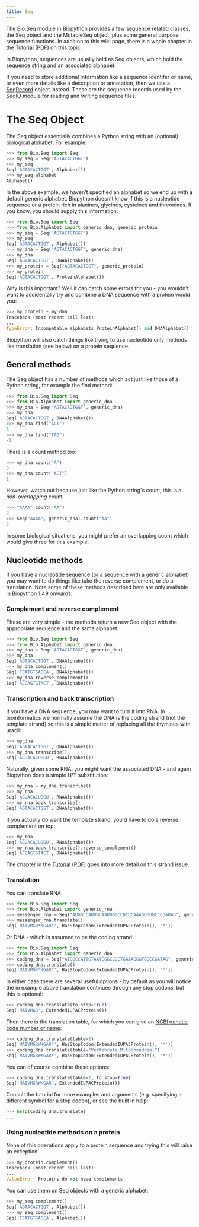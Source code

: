 ```yaml
---
title: Seq
---
```


The Bio.Seq module in Biopython provides a few sequence related classes,
the Seq object and the MutableSeq object, plus some general purpose
sequence functions. In addition to this wiki page, there is a whole
chapter in the
[Tutorial](http://biopython.org/DIST/docs/tutorial/Tutorial.html)
([PDF](http://biopython.org/DIST/docs/tutorial/Tutorial.pdf)) on this
topic.

In Biopython, sequences are usually held as Seq objects, which hold the
sequence string and an associated alphabet.

If you need to store additional information like a sequence identifer or
name, or even more details like a description or annotation, then we use
a [SeqRecord](SeqRecord "wikilink") object instead. These are the
sequence records used by the [SeqIO](SeqIO "wikilink") module for
reading and writing sequence files.

The Seq Object
==============

The Seq object essentially combines a Python string with an (optional)
biological alphabet. For example:

``` python
>>> from Bio.Seq import Seq
>>> my_seq = Seq("AGTACACTGGT")
>>> my_seq
Seq('AGTACACTGGT', Alphabet())
>>> my_seq.alphabet
Alphabet()
```

In the above example, we haven't specified an alphabet so we end up with
a default generic alphabet. Biopython doesn't know if this is a
nucleotide sequence or a protein rich in alanines, glycines, cysteines
and threonines. If you know, you should supply this information:

``` python
>>> from Bio.Seq import Seq
>>> from Bio.Alphabet import generic_dna, generic_protein
>>> my_seq = Seq("AGTACACTGGT")
>>> my_seq
Seq('AGTACACTGGT', Alphabet())
>>> my_dna = Seq("AGTACACTGGT", generic_dna)
>>> my_dna
Seq('AGTACACTGGT', DNAAlphabet())
>>> my_protein = Seq("AGTACACTGGT", generic_protein)
>>> my_protein
Seq('AGTACACTGGT', ProteinAlphabet())
```

Why is this important? Well it can catch some errors for you - you
wouldn't want to accidentally try and combine a DNA sequence with a
protein would you:

``` python
>>> my_protein + my_dna
Traceback (most recent call last):
...
TypeError: Incompatable alphabets ProteinAlphabet() and DNAAlphabet()
```

Biopython will also catch things like trying to use nucleotide only
methods like translation (see below) on a protein sequence.

General methods
---------------

The Seq object has a number of methods which act just like those of a
Python string, for example the find method:

``` python
>>> from Bio.Seq import Seq
>>> from Bio.Alphabet import generic_dna
>>> my_dna = Seq("AGTACACTGGT", generic_dna)
>>> my_dna
Seq('AGTACACTGGT', DNAAlphabet())
>>> my_dna.find("ACT")
5
>>> my_dna.find("TAG")
-1
```

There is a count method too:

``` python
>>> my_dna.count("A")
3
>>> my_dna.count("ACT")
1
```

However, watch out because just like the Python string's count, this is
a *non-overlapping* count!

``` python
>>> "AAAA".count("AA")
2
>>> Seq("AAAA", generic_dna).count("AA")
2
```

In some biological situations, you might prefer an overlapping count
which would give three for this example.

Nucleotide methods
------------------

If you have a nucleotide sequence (or a sequence with a generic
alphabet) you may want to do things like take the reverse complement, or
do a translation. Note some of these methods described here are only
available in Biopython 1.49 onwards.

### Complement and reverse complement

These are very simple - the methods return a new Seq object with the
appropriate sequence and the same alphabet:

``` python
>>> from Bio.Seq import Seq
>>> from Bio.Alphabet import generic_dna
>>> my_dna = Seq("AGTACACTGGT", generic_dna)
>>> my_dna
Seq('AGTACACTGGT', DNAAlphabet())
>>> my_dna.complement()
Seq('TCATGTGACCA', DNAAlphabet())
>>> my_dna.reverse_complement()
Seq('ACCAGTGTACT', DNAAlphabet())
```

### Transcription and back transcription

If you have a DNA sequence, you may want to turn it into RNA. In
bioinformatics we normally assume the DNA is the coding strand (not the
template strand) so this is a simple matter of replacing all the
thymines with uracil:

``` python
>>> my_dna
Seq('AGTACACTGGT', DNAAlphabet())
>>> my_dna.transcribe()
Seq('AGUACACUGGU', RNAAlphabet())
```

Naturally, given some RNA, you might want the associated DNA - and again
Biopython does a simple U/T substitution:

``` python
>>> my_rna = my_dna.transcribe()
>>> my_rna
Seq('AGUACACUGGU', RNAAlphabet())
>>> my_rna.back_transcribe()
Seq('AGTACACTGGT', DNAAlphabet())
```

If you actually do want the template strand, you'd have to do a reverse
complement on top:

``` python
>>> my_rna
Seq('AGUACACUGGU', RNAAlphabet())
>>> my_rna.back_transcribe().reverse_complement()
Seq('ACCAGTGTACT', DNAAlphabet())
```

The chapter in the
[Tutorial](http://biopython.org/DIST/docs/tutorial/Tutorial.html)
([PDF](http://biopython.org/DIST/docs/tutorial/Tutorial.pdf)) goes into
more detail on this strand issue.

### Translation

You can translate RNA:

``` python
>>> from Bio.Seq import Seq
>>> from Bio.Alphabet import generic_rna
>>> messenger_rna = Seq("AUGGCCAUUGUAAUGGGCCGCUGAAAGGGUGCCCGAUAG", generic_rna)
>>> messenger_rna.translate()
Seq('MAIVMGR*KGAR*', HasStopCodon(ExtendedIUPACProtein(), '*'))
```

Or DNA - which is assumed to be the coding strand:

``` python
>>> from Bio.Seq import Seq
>>> from Bio.Alphabet import generic_dna
>>> coding_dna = Seq("ATGGCCATTGTAATGGGCCGCTGAAAGGGTGCCCGATAG", generic_dna)
>>> coding_dna.translate()
Seq('MAIVMGR*KGAR*', HasStopCodon(ExtendedIUPACProtein(), '*'))
```

In either case there are several useful options - by default as you will
notice the in example above translation continues through any stop
codons, but this is optional:

``` python
>>> coding_dna.translate(to_stop=True)
Seq('MAIVMGR', ExtendedIUPACProtein())
```

Then there is the translation table, for which you can give an [NCBI
genetic code number or
name](http://www.ncbi.nlm.nih.gov/Taxonomy/Utils/wprintgc.cgi):

``` python
>>> coding_dna.translate(table=2)
Seq('MAIVMGRWKGAR*', HasStopCodon(ExtendedIUPACProtein(), '*'))
>>> coding_dna.translate(table="Vertebrate Mitochondrial")
Seq('MAIVMGRWKGAR*', HasStopCodon(ExtendedIUPACProtein(), '*'))
```

You can of course combine these options:

``` python
>>> coding_dna.translate(table=2, to_stop=True)
Seq('MAIVMGRWKGAR', ExtendedIUPACProtein())
```

Consult the tutorial for more examples and arguments (e.g. specifying a
different symbol for a stop codon), or see the built in help:

``` python
>>> help(coding_dna.translate)
...
```

### Using nucleotide methods on a protein

None of this operations apply to a protein sequence and trying this will
raise an exception:

``` python
>>> my_protein.complement()
Traceback (most recent call last):
...
ValueError: Proteins do not have complements!
```

You can use them on Seq objects with a generic alphabet:

``` python
>>> my_seq.complement()
Seq('AGTACACTGGT', Alphabet())
>>> my_seq.complement()
Seq('TCATGTGACCA', Alphabet())
```
